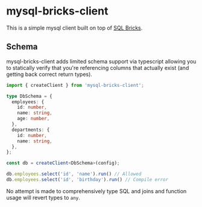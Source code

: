 # mysql-bricks-client
This is a simple mysql client built on top of [SQL Bricks](http://csnw.github.io/sql-bricks/).

## Schema
mysql-bricks-client adds limited schema support via typescript allowing you to statically verify that you're referencing columns that actually exist (and getting back correct return types).

```typescript
import { createClient } from 'mysql-bricks-client';

type DbSchema = {
  employees: {
    id: number,
    name: string,
    age: number,
  },
  departments: {
    id: number,
    name: string,
  },
};

const db = createClient<DbSchema>(config);

db.employees.select('id', 'name').run() // Allowed
db.employees.select('id', 'birthday').run() // Compile error
```

No attempt is made to comprehensively type SQL and joins and function usage will revert types to `any`.
